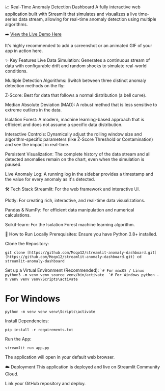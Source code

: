 📈 Real-Time Anomaly Detection Dashboard
A fully interactive web application built with Streamlit that simulates and visualizes a live time-series data stream, allowing for real-time anomaly detection using multiple algorithms.

➡️ [View the Live Demo Here](https://app-anomaly-dashboard-yxhdp6vafbuveg5rucbtrh.streamlit.app/)

It's highly recommended to add a screenshot or an animated GIF of your app in action here.

✨ Key Features
Live Data Simulation: Generates a continuous stream of data with configurable drift and random shocks to simulate real-world conditions.

Multiple Detection Algorithms: Switch between three distinct anomaly detection methods on the fly:

Z-Score: Best for data that follows a normal distribution (a bell curve).

Median Absolute Deviation (MAD): A robust method that is less sensitive to extreme outliers in the data.

Isolation Forest: A modern, machine learning-based approach that is efficient and does not assume a specific data distribution.

Interactive Controls: Dynamically adjust the rolling window size and algorithm-specific parameters (like Z-Score Threshold or Contamination) and see the impact in real-time.

Persistent Visualization: The complete history of the data stream and all detected anomalies remain on the chart, even when the simulation is paused.

Live Anomaly Log: A running log in the sidebar provides a timestamp and the value for every anomaly as it's detected.

🛠️ Tech Stack
Streamlit: For the web framework and interactive UI.

Plotly: For creating rich, interactive, and real-time data visualizations.

Pandas & NumPy: For efficient data manipulation and numerical calculations.

Scikit-learn: For the Isolation Forest machine learning algorithm.

🚀 How to Run Locally
Prerequisites: Ensure you have Python 3.8+ installed.

Clone the Repository:

``git clone [https://github.com/Moqo12/streamlit-anomaly-dashboard.git](https://github.com/Moqo12/streamlit-anomaly-dashboard.git)
cd streamlit-anomaly-dashboard``

Set up a Virtual Environment (Recommended):
``
`# For macOS / Linux
python3 -m venv venv
source venv/bin/activate 
`# For Windows
python -m venv venv
venv\Scripts\activate
``

# For Windows
`` python -m venv venv
venv\Scripts\activate ``

Install Dependencies:

`` pip install -r requirements.txt ``

Run the App:

``streamlit run app.py``

The application will open in your default web browser.

☁️ Deployment
This application is deployed and live on Streamlit Community Cloud.

Link your GitHub repository and deploy.

